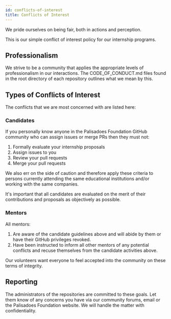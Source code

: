 ```yaml
---
id: conflicts-of-interest
title: Conflicts of Interest
---
```


We pride ourselves on being fair, both in actions and perception.

This is our simple conflict of interest policy for our internship programs.

## Professionalism

We strive to be a community that applies the appropriate levels of professionalism in our interactions. The CODE_OF_CONDUCT.md files found in the root directory of each repository outlines what we mean by this.

## Types of Conflicts of Interest

The conflicts that we are most concerned with are listed here:

### Candidates

If you personally know anyone in the Palisadoes Foundation GitHub community who can assign issues or merge PRs then they must not:

1. Formally evaluate your internship proposals
2. Assign issues to you
3. Review your pull requests
4. Merge your pull requests

We also err on the side of caution and therefore apply these criteria to persons currently attending the same educational institutions and/or working with the same companies.

It's important that all candidates are evaluated on the merit of their contributions and proposals as objectively as possible.

### Mentors

All mentors: 

1. Are aware of the candidate guidelines above and will abide by them or have their GitHub privileges revoked.
2. Have been instructed to inform all other mentors of any potential conflicts and recuse themselves from the candidate activities above.

Our volunteers want everyone to feel accepted into the community on these terms of integrity.

## Reporting
The administrators of the repositories are committed to these goals. Let them know of any concerns you have via our community forums, email or the Palisadoes Foundation website. We will handle the matter with confidentiality.
